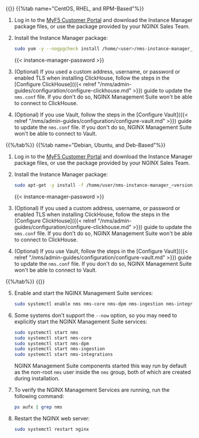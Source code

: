 #

<br>

{{<tabs name="install_nim_offline">}}
{{%tab name="CentOS, RHEL, and RPM-Based"%}}

1. Log in to the [MyF5 Customer Portal](https://account.f5.com/myf5) and download the Instance Manager package files, or use the package provided by your NGINX Sales Team.

2. Install the Instance Manager package:

   ```bash
   sudo yum -y --nogpgcheck install /home/<user>/nms-instance-manager_<version>.x86_64.rpm
   ```

   {{< instance-manager-password >}}

3. (Optional) If you used a custom address, username, or password or enabled TLS when installing ClickHouse, follow the steps in the [Configure ClickHouse]({{< relref "/nms/admin-guides/configuration/configure-clickhouse.md" >}}) guide to update the `nms.conf` file. If you don't do so, NGINX Management Suite won't be able to connect to ClickHouse.

4. (Optional) If you use Vault, follow the steps in the [Configure Vault]({{< relref "/nms/admin-guides/configuration/configure-vault.md" >}}) guide to update the `nms.conf` file. If you don't do so, NGINX Management Suite won't be able to connect to Vault.

{{%/tab%}}
{{%tab name="Debian, Ubuntu, and Deb-Based"%}}

1. Log in to the [MyF5 Customer Portal](https://account.f5.com/myf5) and download the Instance Manager package files, or use the package provided by your NGINX Sales Team.

2. Install the Instance Manager package:

   ```bash
   sudo apt-get -y install -f /home/user/nms-instance-manager_<version>_amd64.deb
   ```

   {{< instance-manager-password >}}

3. (Optional) If you used a custom address, username, or password or enabled TLS when installing ClickHouse, follow the steps in the [Configure ClickHouse]({{< relref "/nms/admin-guides/configuration/configure-clickhouse.md" >}}) guide to update the `nms.conf` file. If you don't do so, NGINX Management Suite won't be able to connect to ClickHouse.

4. (Optional) If you use Vault, follow the steps in the [Configure Vault]({{< relref "/nms/admin-guides/configuration/configure-vault.md" >}}) guide to update the `nms.conf` file. If you don't do so, NGINX Management Suite won't be able to connect to Vault.

{{%/tab%}}
{{</tabs>}}

5. Enable and start the NGINX Management Suite services:

    ```bash
    sudo systemctl enable nms nms-core nms-dpm nms-ingestion nms-integrations --now
    ```

6. Some systems don't support the `--now` option, so you may need to explicitly start the NGINX Management Suite services:

   ```bash
   sudo systemctl start nms
   sudo systemctl start nms-core
   sudo systemctl start nms-dpm
   sudo systemctl start nms-ingestion
   sudo systemctl start nms-integrations
   ```

    NGINX Management Suite components started this way run by default as the non-root `nms` user inside the `nms` group, both of which are created during installation.

7. To verify the NGINX Management Services are running, run the following command:

   ```bash
   ps aufx | grep nms
   ```

8. Restart the NGINX web server:

    ```bash
    sudo systemctl restart nginx
    ```

<!-- Do not remove. Keep this code at the bottom of the include -->
<!-- DOCS-1044 -->